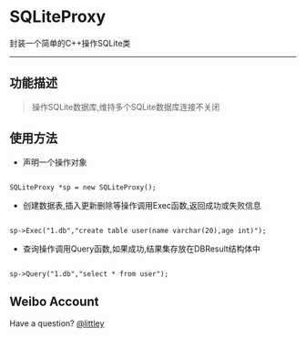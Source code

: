 ﻿SQLiteProxy
=====================
封装一个简单的C++操作SQLite类
* * *

功能描述
-----------

> 操作SQLite数据库,维持多个SQLite数据库连接不关闭

使用方法
----------

*	声明一个操作对象
<pre><code>
SQLiteProxy *sp = new SQLiteProxy();
</code></pre>

*	创建数据表,插入更新删除等操作调用Exec函数,返回成功或失败信息
<pre><code>
sp->Exec("1.db","create table user(name varchar(20),age int)");
</code></pre>

*	查询操作调用Query函数,如果成功,结果集存放在DBResult结构体中
<pre><code>
sp->Query("1.db","select * from user");
</code></pre>
Weibo Account
-------------

Have a question? [@littley](http://weibo.com/littley)

